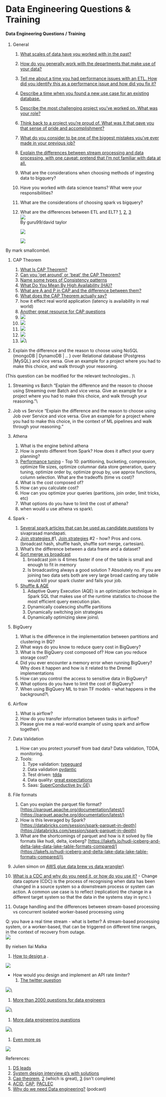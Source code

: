 # Data Engineering Questions & Training

#### Data Engineering Questions / Training <a href="#_wd2yffq1woi9" id="_wd2yffq1woi9"></a>

1. General
   1. [What scales of data have you worked with in the past?](https://business.linkedin.com/talent-solutions/resources/interviewing-talent/data-engineer)
   2. [How do you generally work with the departments that make use of your data?](https://business.linkedin.com/talent-solutions/resources/interviewing-talent/data-engineer)
   3. [Tell me about a time you had performance issues with an ETL. How did you identify this as a performance issue and how did you fix it?](https://business.linkedin.com/talent-solutions/resources/interviewing-talent/data-engineer)
   4. [Describe a time when you found a new use case for an existing database.](https://business.linkedin.com/talent-solutions/resources/interviewing-talent/data-engineer)
   5. [Describe the most challenging project you’ve worked on. What was your role?](https://business.linkedin.com/talent-solutions/resources/interviewing-talent/data-engineer)
   6. [Think back to a project you’re proud of. What was it that gave you that sense of pride and accomplishment?](https://business.linkedin.com/talent-solutions/resources/interviewing-talent/data-engineer)
   7. [What do you consider to be one of the biggest mistakes you’ve ever made in your previous job?](https://business.linkedin.com/talent-solutions/resources/interviewing-talent/data-engineer)
   8. [Explain the differences between stream processing and data processing, with one caveat: pretend that I’m not familiar with data at all.](https://business.linkedin.com/talent-solutions/resources/interviewing-talent/data-engineer)
   9. What are the considerations when choosing methods of ingesting data to bigquery?
   10. Have you worked with data science teams? What were your responsibilities?
   11. What are the considerations of choosing spark vs bigquery?
   12. What are the differences between ETL and ELT? [1](https://www.guru99.com/etl-vs-elt.html), [2](https://www.xplenty.com/blog/etl-vs-elt/), [3](https://blog.panoply.io/etl-vs-elt-the-difference-is-in-the-how)\
       ![](../../.gitbook/assets/0)\
       By guru99/david taylor

       ![](../../.gitbook/assets/1)

       ![](../../.gitbook/assets/2)

By mark smallcombe\


1. CAP Theorem
   1. [What Is CAP Theorem?](https://www.fullstack.cafe/blog/cap-theorem-interview-questions)
   2. [Can you 'get around' or 'beat' the CAP Theorem?](https://www.fullstack.cafe/blog/cap-theorem-interview-questions)
   3. [Name some types of Consistency patterns](https://www.fullstack.cafe/blog/cap-theorem-interview-questions)
   4. [What Do You Mean By High Availability (HA)?](https://www.fullstack.cafe/blog/cap-theorem-interview-questions)
   5. [What are A and P in CAP and the difference between them?](https://www.fullstack.cafe/blog/cap-theorem-interview-questions)
   6. [What does the CAP Theorem actually say?](https://www.fullstack.cafe/blog/cap-theorem-interview-questions)
   7. how it effect real world application (latency is availability in real world)
   8. [Another great resource for CAP questions](https://github.com/henryr/cap-faq)
   9. ![](../../.gitbook/assets/3)
   10. ![](../../.gitbook/assets/4)
   11. ![](../../.gitbook/assets/5)
   12. ![](../../.gitbook/assets/6)
   13. ![](../../.gitbook/assets/7)\

2. Explain the difference and the reason to choose using NoSQL {mongoDB | DynamoDB | .. } over Relational database {Postgress |MySQL} and vice versa. Give an example for a project where you had to make this choice, and walk through your reasoning.

(This question can be modified for the relevant technologies.. )\


1. Streaming vs Batch “Explain the difference and the reason to choose using Streaming over Batch and vice versa. Give an example for a project where you had to make this choice, and walk through your reasoning.”\

2. Job vs Service “Explain the difference and the reason to choose using Job over Service and vice versa. Give an example for a project where you had to make this choice, in the context of ML pipelines and walk through your reasoning.”
3. Athena
   1. What is the engine behind athena
   2. How is presto different from Spark? How does it affect your query planning?
   3. [Performance tuning](https://aws.amazon.com/blogs/big-data/top-10-performance-tuning-tips-for-amazon-athena/) - Top 10: partitioning, bucketing, compression, optimize file sizes, optimize columnar data store generation, query tuning, optimize order by, optimize group by, use approx functions, column selection. What are the tradeoffs (time vs cost)?
   4. What is the cost composed of?
   5. How can you calculate cost?
   6. How can you optimize your queries (partitions, join order, limit tricks, etc)
   7. What options do you have to limit the cost of athena?
   8. when would u use athena vs spark\

4. Spark -
   1. [Several spark articles that can be used as candidate questions](https://medium.com/@sivaprasad-mandapati) by sivaprasad mandapati.
   2. [Join strategies #](https://medium.com/datakaresolutions/optimize-spark-sql-joins-c81b4e3ed7da)1, [Join strategies](https://towardsdatascience.com/strategies-of-spark-join-c0e7b4572bcf) #2 - how? Pros and cons. (broadcast hash, shuffle hash, shuffle sort merge, cartesian).
   3. What’s the difference between a data frame and a dataset?
   4. [Sort merge vs broadcast](https://medium.com/swlh/spark-joins-tuning-part-1-sort-merge-vs-broadcast-a98d82610cf0)
      1. broadcast join is 4 times faster if one of the table is small and enough to fit in memory
      2. Is broadcasting always a good solution ? Absolutely no. If you are joining two data sets both are very large broad casting any table would kill your spark cluster and fails your job.
   5. [Shuffle & AQE](https://medium.com/@sivaprasad-mandapati/spark-joins-tuning-part-2-shuffle-partitions-aqe-8688cb23317b)
      1. Adaptive Query Execution (AQE) is an optimization technique in Spark SQL that makes use of the runtime statistics to choose the most efficient query execution plan.
      2. Dynamically coalescing shuffle partitions
      3. Dynamically switching join strategies
      4. Dynamically optimizing skew joins\

5. BigQuery
   1. What is the difference in the implementation between partitions and clustering in BQ?
   2. What ways do you know to reduce query cost in BigQuery?
   3. What is the BigQuery cost composed of? How can you reduce storage cost?
   4. Did you ever encounter a memory error when running BigQuery? Why does it happen and how is it related to the Dremel implementations
   5. How can you control the access to sensitive data in BigQuery?
   6. What options do you have to limit the cost of BigQuery?
   7. When using BigQuery ML to train TF models - what happens in the background?\

6. Airflow
   1. What is airflow?
   2. How do you transfer information between tasks in airflow?
   3. Please give me a real-world example of using spark and airflow together\

7. Data Validation
   1. How can you protect yourself from bad data? Data validation, TDDA, monitoring.
   2. Tools:
      1. Type validation: [typeguard](https://github.com/agronholm/typeguard)
      2. Data validation [pydantic](https://pydantic-docs.helpmanual.io/usage/dataclasses/)
      3. Test driven: [tdda](https://github.com/tdda/tdda)
      4. Data quality: [great expectations](https://greatexpectations.io)
      5. Saas: [SuperConductive by GE](https://superconductive.ai)\

8. File formats
   1. Can you explain the parquet file format? [https://parquet.apache.org/documentation/latest/](https://parquet.apache.org/documentation/latest/)
   2. How is this leveraged by Spark? [https://databricks.com/session/spark-parquet-in-depth](https://databricks.com/session/spark-parquet-in-depth)
   3. What are the shortcomings of parquet and how is it solved by file formats like hudi, delta, iceberg? [https://lakefs.io/hudi-iceberg-and-delta-lake-data-lake-table-formats-compared/](https://lakefs.io/hudi-iceberg-and-delta-lake-data-lake-table-formats-compared/)\

9. Julien simon on [AWS glue data brew vs data wrangler](https://julsimon.medium.com/data-preparation-aws-glue-data-brew-or-amazon-sagemaker-data-wrangler-d8e76d1510cb)\

10. [What is a CDC and why do you need it, or how do you use it?](https://rockset.com/blog/change-data-capture-what-it-is-and-how-to-use-it/) - Change data capture (CDC) is the process of recognising when data has been changed in a source system so a downstream process or system can action. A common use case is to reflect (replication) the change in a different target system so that the data in the systems stay in sync.\

11. Outage handling and the differences between stream-based processing vs concurrent isolated worker-based processing using

Q: you have a real time stream - what is better? A stream-based processing system, or a worker-based, that can be triggered on different time ranges, in the context of recovery from outage.\
![](../../.gitbook/assets/8)

By nielsen Ilai Malka

1. [How to design a](https://github.com/donnemartin/system-design-primer#system-design-interview-questions-with-solutions) .

![](../../.gitbook/assets/9)

* How would you design and implement an API rate limiter?
  1. [The twitter question](https://github.com/donnemartin/system-design-primer/blob/master/solutions/system\_design/twitter/README.md)

![](../../.gitbook/assets/10)\


1. [More than 2000 questions for data engineers](https://github.com/OBenner/data-engineering-interview-questions)

![](../../.gitbook/assets/11)\


1. [More data engineering questions](https://realpython.com/data-engineer-interview-questions-python/)

![](../../.gitbook/assets/12)\


1. [Even more qs](https://www.softwaretestinghelp.com/data-engineer-interview-questions/)

![](../../.gitbook/assets/13)

References:

1. [DS leads](https://docs.google.com/document/d/1gdfJce0p7jx0ptHJt3NE3NIhvzZCXJ5O0V-dvJse0HI/edit)
2. [System design interview q’s with solutions](https://github.com/donnemartin/system-design-primer#system-design-interview-questions-with-solutions)
3. [Cap theorem](https://github.com/donnemartin/system-design-primer#system-design-interview-questions-with-solutions), [2](https://github.com/henryr/cap-faq) (which is great), [3](https://github.com/kislerdm/data-engineering-interviews) (isn't complete)
4. [ACID](https://bardoloi.com/blog/2017/02/26/db-deep-dive/), [CAP](https://bardoloi.com/blog/2017/03/06/cap-theorem/), [PACLEC](https://bardoloi.com/blog/2017/03/06/pacelc-theorem/)
5. [Why do we need Data engineering?](https://podcastaddict.com/episode/116229803) (podcast)
